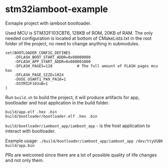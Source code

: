 # stm32iamboot-example
Exmaple project with iamboot bootloader.

Used MCU is STM32F103CBT6, 128KB of ROM, 20KB of RAM.
The only needed configuration is located at bottom of CMakeLists.txt in the root folder of the project, no need to change anything in submodules.
```
set(BOOTLOADER_CONFIG_DEFINES
    -DFLASH_BOOT_START_ADDR=0x08000000
    -DFLASH_APP_START_ADDR=0x080001000
    -DFLASH_PAGES=128           # The full amount of FLASH pages mcu has
    -DFLASH_PAGE_SIZE=1024
    -DUSE_USART1_PA9_PA10=1
    -DSTM32F103xB=1
)
```

Run `build.sh` to build the project, it will produce artifacts for app, bootloader and host application in the build folder.
```
build/app.elf .hex .bin
build/bootloader/bootloader.elf .hex .bin
```
`build/bootloader/iamboot_app/iamboot_app` - is the host application to interact with bootloader.

Example usage:
`./build/bootloader/iamboot_app/iamboot_app /dev/ttyUSB0 build/app.bin`

PRs are welcomed since there are a lot of possible quality of life changes and not only them.

